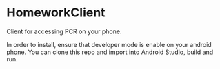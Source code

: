 # HomeworkClient

Client for accessing PCR on your phone.

In order to install, ensure that developer mode is enable on your android phone. You can clone this repo and import into Android Studio, build and run.

